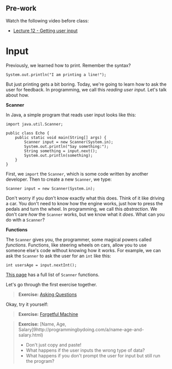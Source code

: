 Pre-work
-
Watch the following video before class:
* [Lecture 12 - Getting user input](https://www.udemy.com/java-tutorial/#/lecture/135297)


Input
=

Previously, we learned how to print. Remember the syntax?

    System.out.println("I am printing a line!");

But just printing gets a bit boring. Today, we're going to learn how to ask the user for feedback. In programming, we call this *reading user input*. Let's talk about how.

**Scanner**

In Java, a simple program that reads user input looks like this:

    import java.util.Scanner;

    public class Echo {
        public static void main(String[] args) {
            Scanner input = new Scanner(System.in);
            System.out.println("Say something:");
            String something = input.next();
            System.out.println(something);
        }
    }

First, we `import` the `Scanner`, which is some code written by another developer. Then to create a new `Scanner`, we type:

    Scanner input = new Scanner(System.in);

Don't worry if you don't know exactly what this does. Think of it like driving a car. You don't need to know how the engine works, just how to press the pedals and turn the wheel. In programming, we call this *abstraction*. We don't care *how* the `Scanner` works, but we know what it *does*. What can you do with a `Scanner`?

**Functions**

The `Scanner` gives you, the programmer, some magical powers called *functions*. Functions, like steering wheels on cars, allow you to use someone else's code without knowing how it works. For example, we can ask the `Scanner` to ask the user for an `int` like this:

    int usersAge = input.nextInt();

[This page](http://docs.oracle.com/javase/7/docs/api/java/util/Scanner.html) has a full list of `Scanner` functions. 

Let's go through the first exercise together.

> **Exercise:** [Asking Questions](http://programmingbydoing.com/a/asking-questions.html)

Okay, try it yourself:

> **Exercise:** [Forgetful Machine](http://programmingbydoing.com/a/the-forgetful-machine.html)

> **Exercise:** [Name, Age, Salary]9http://programmingbydoing.com/a/name-age-and-salary.html)
> - Don't just copy and paste!
> - What happens if the user inputs the wrong type of data?
> - What happens if you don't prompt the user for input but still run the program?
